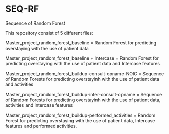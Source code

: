 # SEQ-RF
Sequence of Random Forest 

This repository consist of 5 different files:

Master_project_random_forest_baseline = Random Forest for predicting overstaying with the use of patient data

Master_project_random_forest_baseline + Intercase = Random Forest for predicting overstaying with the use of patient data and Intercase features

Master_project_random_forest_buildup-consult-opname-NOIC = Sequence of Random Forests for predicting overstayinh with the use of patient data and activities

Master_project_random_forest_buildup-inter-consult-opname = Sequence of Random Forests for predicting overstayinh with the use of patient data, activities and Intercase features

Master_project_random_forest_buildup-performed_activities = Random Forest for predicting overstaying with the use of patient data, Intercase features and performed activities.
